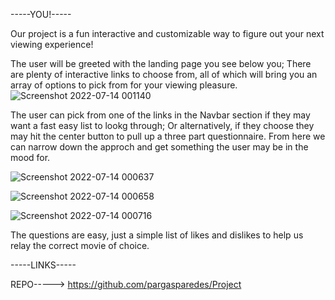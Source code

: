 -----YOU!-----


Our project is a fun interactive and customizable way to figure out your next viewing experience! 

The user will be greeted with the landing page you see below you; There are plenty of interactive links to choose from, all of which will bring you an array of options to pick from for your viewing pleasure. 
![Screenshot 2022-07-14 001140](https://user-images.githubusercontent.com/105595889/178896923-e7b666f2-45ba-4b99-91f7-9213c75376e5.png)

The user can pick from one of the links in the Navbar section if they may want a fast easy list to lookg through; Or alternatively, if they choose they may hit the center button to pull up a three part questionnaire. From here we can narrow down the approch and get something the user may be in the mood for.

![Screenshot 2022-07-14 000637](https://user-images.githubusercontent.com/105595889/178896396-e4554904-8aa1-4b24-96ce-1633bd5058d4.png)

![Screenshot 2022-07-14 000658](https://user-images.githubusercontent.com/105595889/178896405-e884fc7a-6c9f-4009-b9d5-723a0a1ee981.png)

![Screenshot 2022-07-14 000716](https://user-images.githubusercontent.com/105595889/178896411-adf404b7-097d-4351-bd3c-99009d3b7e03.png)


The questions are easy, just a simple list of likes and dislikes to help us relay the correct movie of choice. 










-----LINKS-----

REPO----->    https://github.com/pargasparedes/Project

